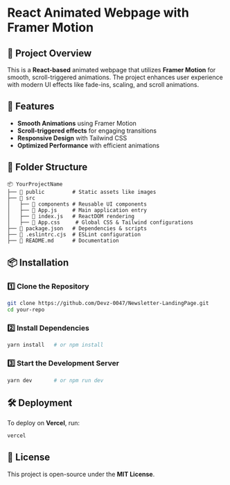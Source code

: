 # React Animated Webpage with Framer Motion

## 🚀 Project Overview

This is a **React-based** animated webpage that utilizes **Framer Motion** for smooth, scroll-triggered animations. The project enhances user experience with modern UI effects like fade-ins, scaling, and scroll animations.

## 🎯 Features

- **Smooth Animations** using Framer Motion
- **Scroll-triggered effects** for engaging transitions
- **Responsive Design** with Tailwind CSS
- **Optimized Performance** with efficient animations

## 📂 Folder Structure

```
📦 YourProjectName
├── 📁 public         # Static assets like images
├── 📁 src
│   ├── 📁 components # Reusable UI components
│   ├── 📄 App.js     # Main application entry
│   ├── 📄 index.js   # ReactDOM rendering
│   ├── 📁 App.css     # Global CSS & Tailwind configurations
├── 📄 package.json   # Dependencies & scripts
├── 📄 .eslintrc.cjs  # ESLint configuration
├── 📄 README.md      # Documentation
```

## 📦 Installation

### 1️⃣ Clone the Repository

```sh
git clone https://github.com/Devz-0047/Newsletter-LandingPage.git
cd your-repo
```

### 2️⃣ Install Dependencies

```sh
yarn install   # or npm install
```

### 3️⃣ Start the Development Server

```sh
yarn dev       # or npm run dev
```

## 🛠️ Deployment

To deploy on **Vercel**, run:

```sh
vercel
```

## 📜 License

This project is open-source under the **MIT License**.
